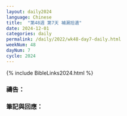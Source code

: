 ```yaml
---
layout: daily2024
language: Chinese
title:  "第48週 第7天 補漏拾遺"
date: 2024-12-01
categories: daily
permalink: /daily/2022/wk48-day7-daily.html
weekNum: 48
dayNum: 7
cycle: 2024
---
```


{% include BibleLinks2024.html %}

### 禱告：

### 筆記與回應：
